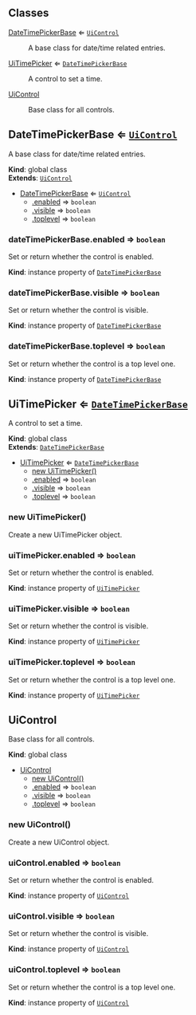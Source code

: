 ## Classes

<dl>
<dt><a href="#DateTimePickerBase">DateTimePickerBase</a> ⇐ <code><a href="#UiControl">UiControl</a></code></dt>
<dd><p>A base class for date/time related entries.</p>
</dd>
<dt><a href="#UiTimePicker">UiTimePicker</a> ⇐ <code><a href="#DateTimePickerBase">DateTimePickerBase</a></code></dt>
<dd><p>A control to set a time.</p>
</dd>
<dt><a href="#UiControl">UiControl</a></dt>
<dd><p>Base class for all controls.</p>
</dd>
</dl>

<a name="DateTimePickerBase"></a>

## DateTimePickerBase ⇐ [<code>UiControl</code>](#UiControl)
A base class for date/time related entries.

**Kind**: global class  
**Extends**: [<code>UiControl</code>](#UiControl)  

* [DateTimePickerBase](#DateTimePickerBase) ⇐ [<code>UiControl</code>](#UiControl)
    * [.enabled](#UiControl+enabled) ⇒ <code>boolean</code>
    * [.visible](#UiControl+visible) ⇒ <code>boolean</code>
    * [.toplevel](#UiControl+toplevel) ⇒ <code>boolean</code>

<a name="UiControl+enabled"></a>

### dateTimePickerBase.enabled ⇒ <code>boolean</code>
Set or return whether the control is enabled.

**Kind**: instance property of [<code>DateTimePickerBase</code>](#DateTimePickerBase)  
<a name="UiControl+visible"></a>

### dateTimePickerBase.visible ⇒ <code>boolean</code>
Set or return whether the control is visible.

**Kind**: instance property of [<code>DateTimePickerBase</code>](#DateTimePickerBase)  
<a name="UiControl+toplevel"></a>

### dateTimePickerBase.toplevel ⇒ <code>boolean</code>
Set or return whether the control is a top level one.

**Kind**: instance property of [<code>DateTimePickerBase</code>](#DateTimePickerBase)  
<a name="UiTimePicker"></a>

## UiTimePicker ⇐ [<code>DateTimePickerBase</code>](#DateTimePickerBase)
A control to set a time.

**Kind**: global class  
**Extends**: [<code>DateTimePickerBase</code>](#DateTimePickerBase)  

* [UiTimePicker](#UiTimePicker) ⇐ [<code>DateTimePickerBase</code>](#DateTimePickerBase)
    * [new UiTimePicker()](#new_UiTimePicker_new)
    * [.enabled](#UiControl+enabled) ⇒ <code>boolean</code>
    * [.visible](#UiControl+visible) ⇒ <code>boolean</code>
    * [.toplevel](#UiControl+toplevel) ⇒ <code>boolean</code>

<a name="new_UiTimePicker_new"></a>

### new UiTimePicker()
Create a new UiTimePicker object.

<a name="UiControl+enabled"></a>

### uiTimePicker.enabled ⇒ <code>boolean</code>
Set or return whether the control is enabled.

**Kind**: instance property of [<code>UiTimePicker</code>](#UiTimePicker)  
<a name="UiControl+visible"></a>

### uiTimePicker.visible ⇒ <code>boolean</code>
Set or return whether the control is visible.

**Kind**: instance property of [<code>UiTimePicker</code>](#UiTimePicker)  
<a name="UiControl+toplevel"></a>

### uiTimePicker.toplevel ⇒ <code>boolean</code>
Set or return whether the control is a top level one.

**Kind**: instance property of [<code>UiTimePicker</code>](#UiTimePicker)  
<a name="UiControl"></a>

## UiControl
Base class for all controls.

**Kind**: global class  

* [UiControl](#UiControl)
    * [new UiControl()](#new_UiControl_new)
    * [.enabled](#UiControl+enabled) ⇒ <code>boolean</code>
    * [.visible](#UiControl+visible) ⇒ <code>boolean</code>
    * [.toplevel](#UiControl+toplevel) ⇒ <code>boolean</code>

<a name="new_UiControl_new"></a>

### new UiControl()
Create a new UiControl object.

<a name="UiControl+enabled"></a>

### uiControl.enabled ⇒ <code>boolean</code>
Set or return whether the control is enabled.

**Kind**: instance property of [<code>UiControl</code>](#UiControl)  
<a name="UiControl+visible"></a>

### uiControl.visible ⇒ <code>boolean</code>
Set or return whether the control is visible.

**Kind**: instance property of [<code>UiControl</code>](#UiControl)  
<a name="UiControl+toplevel"></a>

### uiControl.toplevel ⇒ <code>boolean</code>
Set or return whether the control is a top level one.

**Kind**: instance property of [<code>UiControl</code>](#UiControl)  
